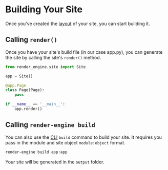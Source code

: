 # Building Your Site

Once you've created the [layout](./layout.md) of your site, you can start building it.

## Calling `render()`

Once you have your site's build file (in our case app.py), you can generate the site by calling the site's `render()` method.

```app.py
from render_engine.site import Site

app = Site()

@app.Page
class Page(Page):
    pass

if __name__ == '__main__':
    app.render()
```

## Calling `render-engine build`

You can also use the [CLI](../cli.md#building-your-site-with-render-engine-build) `build` command to build your site. It requires you pass in the module and site object `module:object` format.

```bash
render-engine build app:app
```

Your site will be generated in the `output` folder.
